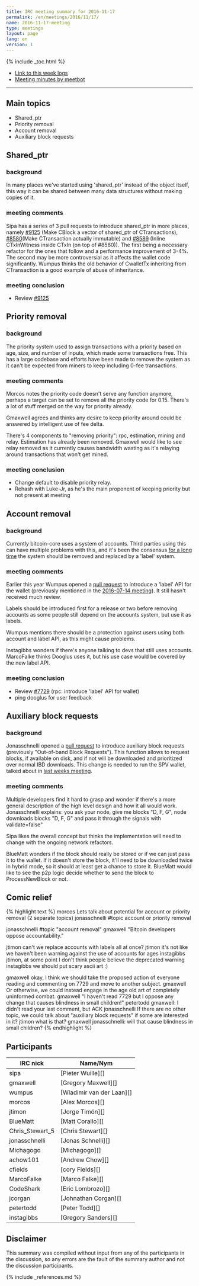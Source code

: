 ```yaml
---
title: IRC meeting summary for 2016-11-17
permalink: /en/meetings/2016/11/17/
name: 2016-11-17-meeting
type: meetings
layout: page
lang: en
version: 1
---
```

{% include _toc.html %}
 
- [Link to this week logs](https://botbot.me/freenode/bitcoin-core-dev/2016-11-17/?msg=76630924&page=2)
- [Meeting minutes by meetbot](http://www.erisian.com.au/meetbot/bitcoin-core-dev/2016/bitcoin-core-dev.2016-11-17-19.04.html)
 
---

## Main topics
 
- Shared_ptr
- Priority removal
- Account removal
- Auxiliary block requests

## Shared_ptr

### background

In many places we've started using 'shared_ptr' instead of the object itself, this way it can be shared between many data structures without making copies of it.

### meeting comments

Sipa has a series of 3 pull requests to introduce shared_ptr in more places, namely [#9125][] (Make CBlock a vector of shared_ptr of CTransactions), [#8580][](Make CTransaction actually immutable) and [#8589][] (Inline CTxInWitness inside CTxIn (on top of #8580)). The first being a necessary refactor for the ones that follow and a performance improvement of 3-4%. The second may be more controversial as it affects the wallet code significantly. Wumpus thinks the old behavior of CwalletTx inheriting from CTransaction is a good example of abuse of inheritance.

### meeting conclusion

- Review [#9125][]

## Priority removal

### background

The priority system used to assign transactions with a priority based on age, size, and number of inputs, which made some transactions free. This has a large codebase and efforts have been made to remove the system as it can't be expected from miners to keep including 0-fee transactions.

### meeting comments

Morcos notes the priority code doesn't serve any function anymore, perhaps a target can be set to remove all the priority code for 0.15. There's a lot of stuff merged on the way for priority already.

Gmaxwell agrees and thinks any desire to keep priority around could be answered by intelligent use of fee delta.

There's 4 components to "removing priority": rpc, estimation, mining and relay. Estimation has already been removed. Gmaxwell would like to see relay removed as it currently causes bandwidth wasting as it's relaying around transactions that won't get mined.

### meeting conclusion

- Change default to disable priority relay.
- Rehash with Luke-Jr, as he's the main proponent of keeping priority but not present at meeting

## Account removal

### background

Currently bitcoin-core uses a system of accounts. Third parties using this can have multiple problems with this, and it's been the consensus [for a long time](https://github.com/bitcoin/bitcoin/issues/3816) the system should be removed and replaced by a 'label' system.

### meeting comments

Earlier this year Wumpus opened a [pull request][#7729] to introduce a 'label' API for the wallet (previously mentioned in the [2016-07-14 meeting](en/meetings/2016/07/14/#notes--short-topics)). It still hasn't received much review.

Labels should be introduced first for a release or two before removing accounts as some people still depend on the accounts system, but use it as labels.

Wumpus mentions there should be a protection against users using both account and label API, as this might cause problems.

Instagibbs wonders if there's anyone talking to devs that still uses accounts. MarcoFalke thinks Dooglus uses it, but his use case would be covered by the new label API.

### meeting conclusion

- Review [#7729][] (rpc: introduce 'label' API for wallet)
- ping dooglus for user feedback

## Auxiliary block requests

### background

Jonasschnelli opened a [pull request][#9171] to introduce auxiliary block requests (previously "Out-of-band Block Requests"). This function allows to request blocks, if available on disk, and if not will be downloaded and prioritized over normal IBD downloads. This change is needed to run the SPV wallet, talked about in [last weeks meeting](en/meetings/2016/11/10/#hybrid-spv).

### meeting comments

Multiple developers find it hard to grasp and wonder if there's a more general description of the high level design and how it all would work. Jonasschnelli explains: you ask your node, give me blocks "D, F, G", node downloads blocks "D, F, G" and pass it through the signals with validate=false"

Sipa likes the overall concept but thinks the implementation will need to change with the ongoing network refactors.

BlueMatt wonders if the block should really be stored or if we can just pass it to the wallet. If it doesn't store the block, it'll need to be downloaded twice in hybrid mode, so it should at least get a chance to store it. BlueMatt would like to see the p2p logic decide whether to send the block to ProcessNewBlock or not.

## Comic relief

{% highlight text %}
morcos          Lets talk about potential for account or priority removal (2 separate topics)
jonasschnelli   #topic account or priority removal

jonasschnelli   #topic "account removal"
gmaxwell        "Bitcoin developers oppose accountability."

jtimon          can't we replace accounts with labels all at once?
jtimon          it's not like we haven't been warning against the use of accounts for ages
instagibbs      jtimon, at some point I don't think people believe the deprecated warning
instagibbs      we should put scary ascii art :)

gmaxwell        okay, I think we should take the proposed action of everyone reading and commenting on 7729 and move to another subject.
gmaxwell        Or otherwise, we could instead engage in the age old art of completely uninformed combat.
gmaxwell        "I haven't read 7729 but I oppose any change that causes blindness in small children!"
petertodd       gmaxwell: I didn't read your last comment, but ACK
jonasschnelli   If there are no other topic, we could talk about "auxiliary block requests" if some are interested in it?
jtimon          what is that?
gmaxwell        jonasschnelli: will that cause blindness in small children?
{% endhighlight %}

## Participants
 
| IRC nick        | Name/Nym                  |
|-----------------|---------------------------|
| sipa            | [Pieter Wuille][]         |
| gmaxwell        | [Gregory Maxwell][]       |
| wumpus          | [Wladimir van der Laan][] |
| morcos          | [Alex Morcos][]           |
| jtimon          | [Jorge Timón][]           |
| BlueMatt        | [Matt Corallo][]          |
| Chris_Stewart_5 | [Chris Stewart][]         |
| jonasschnelli   | [Jonas Schnelli][]        |
| Michagogo       | [Michagogo][]             |
| achow101        | [Andrew Chow][]           |
| cfields         | [cory Fields][]           |
| MarcoFalke      | [Marco Falke][]           |
| CodeShark       | [Eric Lombrozo][]         |
| jcorgan         | [Johnathan Corgan][]      |
| petertodd       | [Peter Todd][]            |
| instagibbs      | [Gregory Sanders][]       |

## Disclaimer
 
This summary was compiled without input from any of the participants in the discussion, so any errors are the fault of the summary author and not the discussion participants.

[#9125]: https://github.com/bitcoin/bitcoin/pull/9125
[#8580]: https://github.com/bitcoin/bitcoin/pull/8580
[#8589]: https://github.com/bitcoin/bitcoin/pull/8589
[#7729]: https://github.com/bitcoin/bitcoin/pull/7729
[#9171]: https://github.com/bitcoin/bitcoin/pull/9171

{% include _references.md %}
